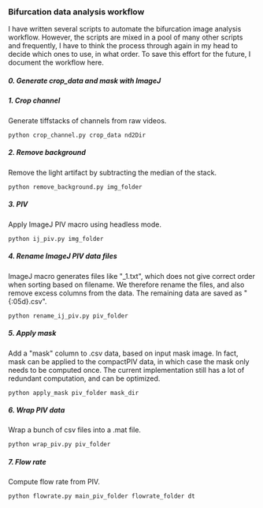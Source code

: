 ### Bifurcation data analysis workflow

I have written several scripts to automate the bifurcation image analysis workflow. However, the scripts are mixed in a pool of many other scripts and frequently, I have to think the process through again in my head to decide which ones to use, in what order. To save this effort for the future, I document the workflow here.

##### 0. Generate crop_data and mask with ImageJ

##### 1. Crop channel
Generate tiffstacks of channels from raw videos.

```
python crop_channel.py crop_data nd2Dir
```

##### 2. Remove background
Remove the light artifact by subtracting the median of the stack.
```
python remove_background.py img_folder
```

##### 3. PIV
Apply ImageJ PIV macro using headless mode.
```
python ij_piv.py img_folder
```

##### 4. Rename ImageJ PIV data files
ImageJ macro generates files like "_1.txt", which does not give correct order when sorting based on filename. We therefore rename the files, and also remove excess columns from the data. The remaining data are saved as "{:05d}.csv".
```
python rename_ij_piv.py piv_folder
```

##### 5. Apply mask
Add a "mask" column to .csv data, based on input mask image. In fact, mask can be applied to the compactPIV data, in which case the mask only needs to be computed once. The current implementation still has a lot of redundant computation, and can be optimized.
```
python apply_mask piv_folder mask_dir
```

##### 6. Wrap PIV data
Wrap a bunch of csv files into a .mat file.
```
python wrap_piv.py piv_folder
```

##### 7. Flow rate
Compute flow rate from PIV. 
```
python flowrate.py main_piv_folder flowrate_folder dt
```


